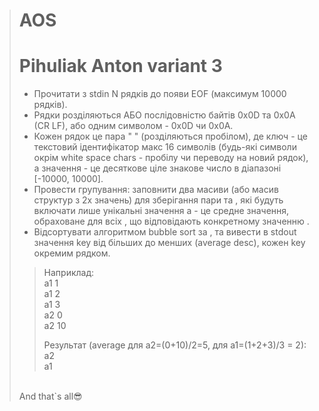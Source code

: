 > # AOS
> # Pihuliak Anton variant 3
> - Прочитати з stdin N рядків до появи EOF (максимум 10000 рядків).
> - Рядки розділяються АБО послідовністю байтів 0x0D та 0x0A (CR LF), або одним символом - 0x0D чи 0x0A.
> - Кожен рядок це пара "<key> <value>" (розділяються пробілом), де ключ - це текстовий ідентифікатор макс 16 символів (будь-які символи окрім white space chars - пробілу чи переводу на новий рядок), а значення - це десяткове ціле знакове число в діапазоні [-10000, 10000]. 
> - Провести групування: заповнити два масиви (або масив структур з 2х значень) для зберігання пари <key> та <average> , які будуть включати лише унікальні значення <key> а <average> - це средне значення, обраховане для всіх <value>, що відповідають конкретному значенню <key>.
> -  Відсортувати алгоритмом bubble sort за <average>, та вивести в stdout  значення key від більших до менших (average desc), кожен key окремим рядком.
> 
>> Наприклад:<br>
>> a1 1<br>
>> a1 2<br>
>> a1 3<br>
>> a2 0<br>
>> a2 10<br>
>> 
>> Результат (average для a2=(0+10)/2=5, для a1=(1+2+3)/3 = 2):<br>
>> a2<br>
>> a1<br>
> <br>
> And that`s all😎
